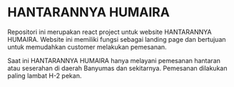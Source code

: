 # HANTARANNYA HUMAIRA

Repositori ini merupakan react project untuk website HANTARANNYA HUMAIRA. Website ini memiliki fungsi sebagai landing page dan bertujuan untuk memudahkan customer melakukan pemesanan.

Saat ini HANTARANNYA HUMAIRA hanya melayani pemesanan hantaran atau seserahan di daerah Banyumas dan sekitarnya. Pemesanan dilakukan paling lambat H-2 pekan.
